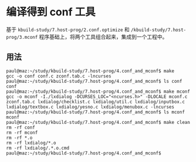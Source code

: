 # 编译得到 conf 工具

基于 `kbuild-study/7.host-prog/2.conf.optimize` 和 `/kbuild-study/7.host-prog/3.mconf` 程序基础上，将两个工具组合起来，集成到一个工程中。

## 用法

```
paul@maz:~/study/kbuild-study/7.host-prog/4.conf_and_mconf$ make
gcc -o conf conf.c zconf.tab.c -lncurses
paul@maz:~/study/kbuild-study/7.host-prog/4.conf_and_mconf$ ls conf
conf
paul@maz:~/study/kbuild-study/7.host-prog/4.conf_and_mconf$ make mconf 
gcc -o mconf -I./lxdialog -DCURSES_LOC="<ncurses.h>" -DLOCALE mconf.c zconf.tab.c lxdialog/checklist.c lxdialog/util.c lxdialog/inputbox.c lxdialog/textbox.c lxdialog/yesno.c lxdialog/menubox.c -lncurses
paul@maz:~/study/kbuild-study/7.host-prog/4.conf_and_mconf$ ls mconf
mconf
paul@maz:~/study/kbuild-study/7.host-prog/4.conf_and_mconf$ make clean
rm -rf conf
rm -rf mconf
rm -rf *.o
rm -rf lxdialog/*.o
rm -rf lxdialog/.*.o.cmd
paul@maz:~/study/kbuild-study/7.host-prog/4.conf_and_mconf$
```

